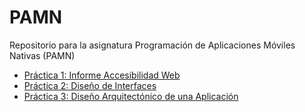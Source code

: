 # PAMN
Repositorio para la asignatura Programación de Aplicaciones Móviles Nativas (PAMN)

<ul>
  <li><a href="./P1 - InformeAccesibilidad/InformeAccesibilidad_PAMN_LauraGonzalez.pdf">Práctica 1: Informe Accesibilidad Web</a></li>
  <li><a href="./P2 - DiseñoInterfaces/P2-DiseñoInterfaz-LauraGonzalez.pdf">Práctica 2: Diseño de Interfaces</a></li>
  <li><a href="./P3 - DiseñoArquitectónicoAplicación/P3-DiseñoArquitectónicoAplicación.pdf">Práctica 3: Diseño Arquitectónico de una Aplicación</a></li>
</ul>
